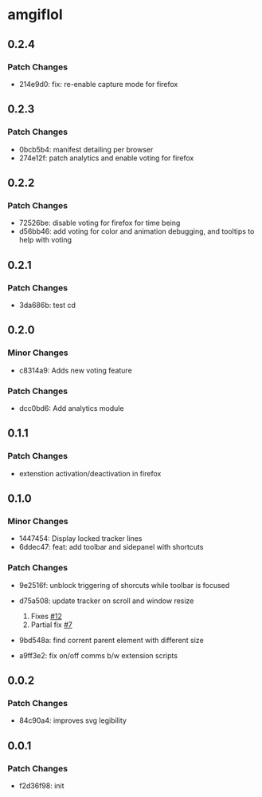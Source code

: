 # amgiflol

## 0.2.4

### Patch Changes

- 214e9d0: fix: re-enable capture mode for firefox

## 0.2.3

### Patch Changes

- 0bcb5b4: manifest detailing per browser
- 274e12f: patch analytics and enable voting for firefox

## 0.2.2

### Patch Changes

- 72526be: disable voting for firefox for time being
- d56bb46: add voting for color and animation debugging, and tooltips to help with voting

## 0.2.1

### Patch Changes

- 3da686b: test cd

## 0.2.0

### Minor Changes

- c8314a9: Adds new voting feature

### Patch Changes

- dcc0bd6: Add analytics module

## 0.1.1

### Patch Changes

- extenstion activation/deactivation in firefox

## 0.1.0

### Minor Changes

- 1447454: Display locked tracker lines
- 6ddec47: feat: add toolbar and sidepanel with shortcuts

### Patch Changes

- 9e2516f: unblock triggering of shorcuts while toolbar is focused
- d75a508: update tracker on scroll and window resize

  1. Fixes [#12](https://github.com/sm17p/amgiflol/issues/12)
  2. Partial fix [#7](https://github.com/sm17p/amgiflol/issues/7)

- 9bd548a: find corrent parent element with different size
- a9ff3e2: fix on/off comms b/w extension scripts

## 0.0.2

### Patch Changes

- 84c90a4: improves svg legibility

## 0.0.1

### Patch Changes

- f2d36f98: init
